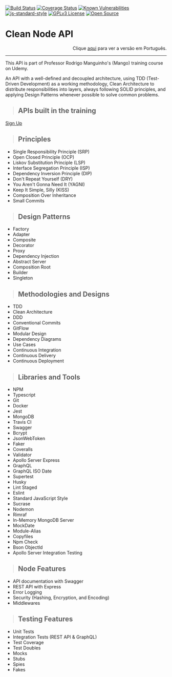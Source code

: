 [![Build Status](https://travis-ci.org/catapandanilo/clean-ts-api.svg?branch=master)](https://travis-ci.org/catapandanilo/clean-ts-api)
[![Coverage Status](https://coveralls.io/repos/github/catapandanilo/clean-ts-api/badge.svg?branch=master)](https://coveralls.io/github/catapandanilo/clean-ts-api?branch=master)
[![Known Vulnerabilities](https://snyk.io/test/github/catapandanilo/clean-ts-api/badge.svg?targetFile=package.json)](https://snyk.io/test/github/catapandanilo/clean-ts-api?targetFile=package.json)
[![js-standard-style](https://img.shields.io/badge/code%20style-standard-brightgreen.svg)](http://standardjs.com)
[![GPLv3 License](https://img.shields.io/badge/License-GPL%20v3-yellow.svg)](https://opensource.org/licenses/)
[![Open Source](https://badges.frapsoft.com/os/v1/open-source.svg?v=103)](https://opensource.org/)

# **Clean Node API**

<div align="right">
    Clique <a href="https://github.com/luc-ribeiro/clean-api-ts/blob/main/README-PTBR.md">aqui</a> para ver a versão em Português.
</div>

---

This API is part of Professor Rodrigo Manguinho's (Mango) training course on Udemy.

An API with a well-defined and decoupled architecture, using TDD (Test-Driven Development) as a working methodology, Clean Architecture to distribute responsibilities into layers, always following SOLID principles, and applying Design Patterns whenever possible to solve common problems.

> ## APIs built in the training

[Sign Up](./requirements/signup.md)

> ## Principles

* Single Responsibility Principle (SRP)
* Open Closed Principle (OCP)
* Liskov Substitution Principle (LSP)
* Interface Segregation Principle (ISP)
* Dependency Inversion Principle (DIP)
* Don't Repeat Yourself (DRY)
* You Aren't Gonna Need It (YAGNI)
* Keep It Simple, Silly (KISS)
* Composition Over Inheritance
* Small Commits

> ## Design Patterns

* Factory
* Adapter
* Composite
* Decorator
* Proxy
* Dependency Injection
* Abstract Server
* Composition Root
* Builder
* Singleton

> ## Methodologies and Designs

* TDD
* Clean Architecture
* DDD
* Conventional Commits
* GitFlow
* Modular Design
* Dependency Diagrams
* Use Cases
* Continuous Integration
* Continuous Delivery
* Continuous Deployment

> ## Libraries and Tools

* NPM
* Typescript
* Git
* Docker
* Jest
* MongoDB
* Travis CI
* Swagger
* Bcrypt
* JsonWebToken
* Faker
* Coveralls
* Validator
* Apollo Server Express
* GraphQL
* GraphQL ISO Date
* Supertest
* Husky
* Lint Staged
* Eslint
* Standard JavaScript Style
* Sucrase
* Nodemon
* Rimraf
* In-Memory MongoDB Server
* MockDate
* Module-Alias
* Copyfiles
* Npm Check
* Bson ObjectId
* Apollo Server Integration Testing

> ## Node Features

* API documentation with Swagger
* REST API with Express
* Error Logging
* Security (Hashing, Encryption, and Encoding)
* Middlewares

> ## Testing Features

* Unit Tests
* Integration Tests (REST API & GraphQL)
* Test Coverage
* Test Doubles
* Mocks
* Stubs
* Spies
* Fakes
